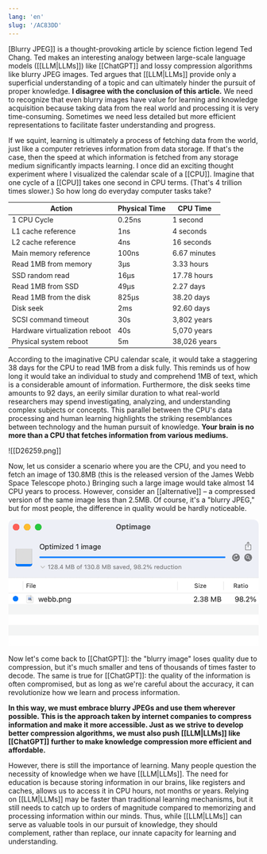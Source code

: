 ```yaml
---
lang: 'en'
slug: '/AC83DD'
---
```


[Blurry JPEG]] is a thought-provoking article by science fiction legend Ted Chang. Ted makes an interesting analogy between large-scale language models ([[LLM|LLMs]]) like [[ChatGPT]] and lossy compression algorithms like blurry JPEG images. Ted argues that [[LLM|LLMs]] provide only a superficial understanding of a topic and can ultimately hinder the pursuit of proper knowledge. **I disagree with the conclusion of this article.** We need to recognize that even blurry images have value for learning and knowledge acquisition because taking data from the real world and processing it is very time-consuming. Sometimes we need less detailed but more efficient representations to facilitate faster understanding and progress.

If we squint, learning is ultimately a process of fetching data from the world, just like a computer retrieves information from data storage. If that's the case, then the speed at which information is fetched from any storage medium significantly impacts learning. I once did an exciting thought experiment where I visualized the calendar scale of a [[CPU]]. Imagine that one cycle of a [[CPU]] takes one second in CPU terms. (That's 4 trillion times slower.) So how long do everyday computer tasks take?

| Action                         | Physical Time | CPU Time     |
| ------------------------------ | ------------- | ------------ |
| 1 CPU Cycle                    | 0.25ns        | 1 second     |
| L1 cache reference             | 1ns           | 4 seconds    |
| L2 cache reference             | 4ns           | 16 seconds   |
| Main memory reference          | 100ns         | 6.67 minutes |
| Read 1MB from memory           | 3μs           | 3.33 hours   |
| SSD random read                | 16μs          | 17.78 hours  |
| Read 1MB from SSD              | 49μs          | 2.27 days    |
| Read 1MB from the disk         | 825μs         | 38.20 days   |
| Disk seek                      | 2ms           | 92.60 days   |
| SCSI command timeout           | 30s           | 3,802 years  |
| Hardware virtualization reboot | 40s           | 5,070 years  |
| Physical system reboot         | 5m            | 38,026 years |

According to the imaginative CPU calendar scale, it would take a staggering 38 days for the CPU to read 1MB from a disk fully. This reminds us of how long it would take an individual to study and comprehend 1MB of text, which is a considerable amount of information. Furthermore, the disk seeks time amounts to 92 days, an eerily similar duration to what real-world researchers may spend investigating, analyzing, and understanding complex subjects or concepts. This parallel between the CPU's data processing and human learning highlights the striking resemblances between technology and the human pursuit of knowledge. **Your brain is no more than a CPU that fetches information from various mediums.**

![[D26259.png]]

Now, let us consider a scenario where you are the CPU, and you need to fetch an image of 130.8MB (this is the released version of the James Webb Space Telescope photo.) Bringing such a large image would take almost 14 CPU years to process. However, consider an [[alternative]] – a compressed version of the same image less than 2.5MB. Of course, it's a "blurry JPEG," but for most people, the difference in quality would be hardly noticeable.

![I used a popular image compression tool, Optimage, and it made the file 98% smaller.](../assets/8DDFF2.png)

Now let's come back to [[ChatGPT]]: the "blurry image" loses quality due to compression, but it's much smaller and tens of thousands of times faster to decode. The same is true for [[ChatGPT]]: the quality of the information is often compromised, but as long as we're careful about the accuracy, it can revolutionize how we learn and process information.

**In this way, we must embrace blurry JPEGs and use them wherever possible. This is the approach taken by internet companies to compress information and make it more accessible. Just as we strive to develop better compression algorithms, we must also push [[LLM|LLMs]] like [[ChatGPT]] further to make knowledge compression more efficient and affordable.**

However, there is still the importance of learning. Many people question the necessity of knowledge when we have [[LLM|LLMs]]. The need for education is because storing information in our brains, like registers and caches, allows us to access it in CPU hours, not months or years. Relying on [[LLM|LLMs]] may be faster than traditional learning mechanisms, but it still needs to catch up to orders of magnitude compared to memorizing and processing information within our minds. Thus, while [[LLM|LLMs]] can serve as valuable tools in our pursuit of knowledge, they should complement, rather than replace, our innate capacity for learning and understanding.
